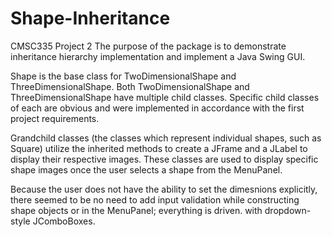# Shape-Inheritance
CMSC335 Project 2
The purpose of the package is to demonstrate inheritance hierarchy
implementation and implement a Java Swing GUI.

Shape is the base class for TwoDimensionalShape and ThreeDimensionalShape.
Both TwoDimensionalShape and ThreeDimensionalShape have multiple child classes.
Specific child classes of each are obvious and were implemented in accordance
with the first project requirements.

Grandchild classes (the classes which represent individual shapes,
such as Square) utilize the inherited methods to create a JFrame
and a JLabel to display their respective images.
These classes are used to display specific shape images once the user
selects a shape from the MenuPanel.

Because the user does not have the ability to set the dimesnions
explicitly, there seemed to be no need to add input validation while
constructing shape objects or in the MenuPanel; everything is driven.
with dropdown-style JComboBoxes.
